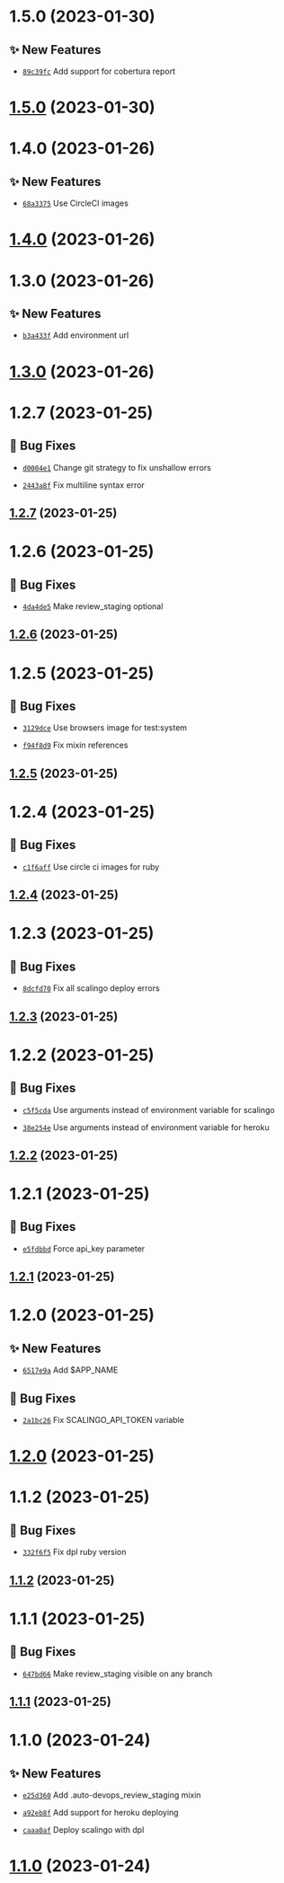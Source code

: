 # 1.5.0 (2023-01-30)

## ✨ New Features
- [`89c39fc`](https://gitlab.com/captive/gitlab-ci/-/commit/89c39fc)  Add support for cobertura report



# [1.5.0](https://git.captive.fr/captive/gitlab-ci/compare/1.4.0...1.5.0) (2023-01-30)

# 1.4.0 (2023-01-26)

## ✨ New Features
- [`68a3375`](https://gitlab.com/captive/gitlab-ci/-/commit/68a3375)  Use CircleCI images



# [1.4.0](https://git.captive.fr/captive/gitlab-ci/compare/1.3.0...1.4.0) (2023-01-26)

# 1.3.0 (2023-01-26)

## ✨ New Features
- [`b3a433f`](https://gitlab.com/captive/gitlab-ci/-/commit/b3a433f)  Add environment url



# [1.3.0](https://git.captive.fr/captive/gitlab-ci/compare/1.2.7...1.3.0) (2023-01-26)

# 1.2.7 (2023-01-25)

## 🐛 Bug Fixes
- [`d0004e1`](https://gitlab.com/captive/gitlab-ci/-/commit/d0004e1)  Change git strategy to fix unshallow errors

- [`2443a8f`](https://gitlab.com/captive/gitlab-ci/-/commit/2443a8f)  Fix multiline syntax error



## [1.2.7](https://git.captive.fr/captive/gitlab-ci/compare/1.2.6...1.2.7) (2023-01-25)

# 1.2.6 (2023-01-25)

## 🐛 Bug Fixes
- [`4da4de5`](https://gitlab.com/captive/gitlab-ci/-/commit/4da4de5)  Make review_staging optional



## [1.2.6](https://git.captive.fr/captive/gitlab-ci/compare/1.2.5...1.2.6) (2023-01-25)

# 1.2.5 (2023-01-25)

## 🐛 Bug Fixes
- [`3129dce`](https://gitlab.com/captive/gitlab-ci/-/commit/3129dce)  Use browsers image for test:system

- [`f94f8d9`](https://gitlab.com/captive/gitlab-ci/-/commit/f94f8d9)  Fix mixin references



## [1.2.5](https://git.captive.fr/captive/gitlab-ci/compare/1.2.4...1.2.5) (2023-01-25)

# 1.2.4 (2023-01-25)

## 🐛 Bug Fixes
- [`c1f6aff`](https://gitlab.com/captive/gitlab-ci/-/commit/c1f6aff)  Use circle ci images for ruby



## [1.2.4](https://git.captive.fr/captive/gitlab-ci/compare/1.2.3...1.2.4) (2023-01-25)

# 1.2.3 (2023-01-25)

## 🐛 Bug Fixes
- [`8dcfd70`](https://gitlab.com/captive/gitlab-ci/-/commit/8dcfd70)  Fix all scalingo deploy errors



## [1.2.3](https://git.captive.fr/captive/gitlab-ci/compare/1.2.2...1.2.3) (2023-01-25)

# 1.2.2 (2023-01-25)

## 🐛 Bug Fixes
- [`c5f5cda`](https://gitlab.com/captive/gitlab-ci/-/commit/c5f5cda)  Use arguments instead of environment variable for scalingo

- [`38e254e`](https://gitlab.com/captive/gitlab-ci/-/commit/38e254e)  Use arguments instead of environment variable for heroku



## [1.2.2](https://git.captive.fr/captive/gitlab-ci/compare/1.2.1...1.2.2) (2023-01-25)

# 1.2.1 (2023-01-25)

## 🐛 Bug Fixes
- [`e5fdbbd`](https://gitlab.com/captive/gitlab-ci/-/commit/e5fdbbd)  Force api_key parameter



## [1.2.1](https://git.captive.fr/captive/gitlab-ci/compare/1.2.0...1.2.1) (2023-01-25)

# 1.2.0 (2023-01-25)

## ✨ New Features
- [`6517e9a`](https://gitlab.com/captive/gitlab-ci/-/commit/6517e9a)  Add $APP_NAME

## 🐛 Bug Fixes
- [`2a1bc26`](https://gitlab.com/captive/gitlab-ci/-/commit/2a1bc26)  Fix SCALINGO_API_TOKEN variable



# [1.2.0](https://git.captive.fr/captive/gitlab-ci/compare/1.1.2...1.2.0) (2023-01-25)

# 1.1.2 (2023-01-25)

## 🐛 Bug Fixes
- [`332f6f5`](https://gitlab.com/captive/gitlab-ci/-/commit/332f6f5)  Fix dpl ruby version



## [1.1.2](https://git.captive.fr/captive/gitlab-ci/compare/1.1.1...1.1.2) (2023-01-25)

# 1.1.1 (2023-01-25)

## 🐛 Bug Fixes
- [`647bd66`](https://gitlab.com/captive/gitlab-ci/-/commit/647bd66)  Make review_staging visible on any branch



## [1.1.1](https://git.captive.fr/captive/gitlab-ci/compare/1.1.0...1.1.1) (2023-01-25)

# 1.1.0 (2023-01-24)

## ✨ New Features
- [`e25d360`](https://gitlab.com/captive/gitlab-ci/-/commit/e25d360)  Add .auto-devops_review_staging mixin

- [`a92eb8f`](https://gitlab.com/captive/gitlab-ci/-/commit/a92eb8f)  Add support for heroku deploying

- [`caaa0af`](https://gitlab.com/captive/gitlab-ci/-/commit/caaa0af)  Deploy scalingo with dpl



# [1.1.0](https://git.captive.fr/captive/gitlab-ci/compare/1.0.0...1.1.0) (2023-01-24)
